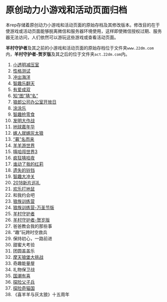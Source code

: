 # 原创动力小游戏和活动页面归档
本rep存储着原创动力小游戏和活动页面的原始存档及其修改版本。修改目的在于使游戏或活动页面能够脱离微信和服务器环境使用，这样即使微信授权过期、服务器无法访问，人们依然可以游玩这些游戏或查看活动页面。

**羊村守护者**及其之前的小游戏和活动页面的原始存档位于文件夹`www.22dm.com`内，**羊村守护者-贺岁版**及其之后的位于文件夹`act.22dm.com`内。

1. [小透明减压室](docs/jyfy.md)
2. [性格测试](docs/cs.md)
3. [冲出海洋](docs/deep.md)
4. [智趣乐翻天](docs/flop.md)
5. [有爱成双](docs/bus.md)
6. [知“图”猜“名”](docs/guess.md)
7. [狼郎公司办公室开放日](docs/scene.md)
8. [涂涂乐](docs/draw.md)
9.  [智趣抢零食](docs/eat.md)
10. [发明大作战](docs/plane.md)
11. [地球嘉年华](docs/gift.md)
12. [嫁人就嫁灰太狼](docs/love.md)
13. [“募”名而来](docs/collect.md)
14. [羊羊游世界](docs/world.md)
15. [嘻哈闯世界3](docs/xiha.md)
16. [疯狂嘻哈夜](docs/halloween.md)
17. [谁动了我的红莉](docs/single.md)
18. [遗失的铃铛](docs/christmas.md)
19. [智趣大冲关](docs/intellect.md)
20. [2018新片巡礼](docs/trailer.md)
21. [欢乐打地鼠](docs/children.md)
22. 和我约会吧
23. [狼族训练营](docs/jump.md)
23. [狼族训练营-万圣节版](docs/jump_2.md)
24. [羊村守护者](docs/guard.md)
24. [羊村守护者-贺岁版](docs/guard_2.md)
27. 爸爸教会我的那些事
25. “趣”玩跨时空救兵
26. 保持初心，一路前进
27. 甜蜜大考验
28. 团圆盖盖乐
29. [摩天狼堡大挑战](docs/build.md)
30. 奇趣能量屋
31. 礼物保卫战
32. [国潮有喜](docs/2020.md)
33. [探险父子兵](docs/rush.md)
34. [探险奇猫国](docs/rush_2.md)
35. 《喜羊羊与灰太狼》十五周年